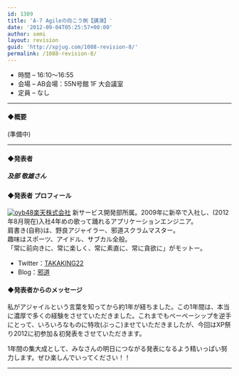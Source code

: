 ```yaml
---
id: 1309
title: 'A-7 Agileの向こう側【講演】'
date: '2012-09-04T05:25:57+00:00'
author: semi
layout: revision
guid: 'http://xpjug.com/1088-revision-8/'
permalink: /1088-revision-8/
---
```


- 時間 – 16:10〜16:55
- 会場 – AB会場：55N号館 1F 大会議室
- 定員 – なし

---

#### ◆概要

(準備中)

---

#### ◆発表者

##### 及部 敬雄さん

#### ◆発表者 プロフィール

[![](http://xpjug.com/wp-content/uploads/2012/08/oyb48-150x150.jpg "oyb48")](http://xpjug.com/wp-content/uploads/2012/08/oyb48.jpg)[楽天株式会社](http://corp.rakuten.co.jp/) 新サービス開発部所属。2009年に新卒で入社し、(2012年8月現在)入社4年めの歌って踊れるアプリケーションエンジニア。  
肩書き(自称)は、野良アジャイラー、邪道スクラムマスター。  
趣味はスポーツ、アイドル、サブカル全般。  
「常に前向きに、常に楽しく、常に素直に、常に貪欲に」がモットー。

- Twitter：[TAKAKING22](https://twitter.com/TAKAKING22)
- Blog：[邪道](http://road-to-king.hatenablog.com/)

#### ◆発表者からのメッセージ

私がアジャイルという言葉を知ってから約1年が経ちました。この1年間は、本当に濃厚で多くの経験をさせていただきました。これまでもペーペーシップを逆手にとって、いろいろなものに特攻(ぶっこ)ませていただきましたが、今回はXP祭り2012に初参加＆初発表をさせていただきます。

1年間の集大成として、みなさんの明日につながる発表になるよう精いっぱい努力します。ぜひ楽しんでいってください！！

---